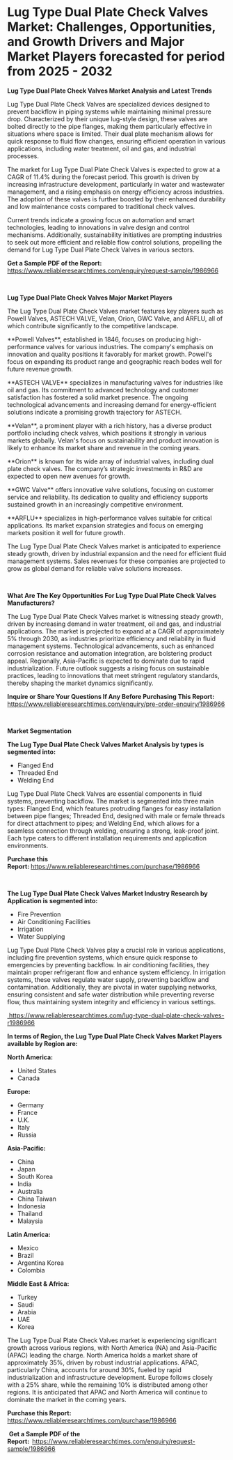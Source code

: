 <p><h1>Lug Type Dual Plate Check Valves Market: Challenges, Opportunities, and Growth Drivers and Major Market Players forecasted for period from 2025 - 2032</h1></p><p><strong>Lug Type Dual Plate Check Valves Market Analysis and Latest Trends</strong></p>
<p><p>Lug Type Dual Plate Check Valves are specialized devices designed to prevent backflow in piping systems while maintaining minimal pressure drop. Characterized by their unique lug-style design, these valves are bolted directly to the pipe flanges, making them particularly effective in situations where space is limited. Their dual plate mechanism allows for quick response to fluid flow changes, ensuring efficient operation in various applications, including water treatment, oil and gas, and industrial processes.</p><p>The market for Lug Type Dual Plate Check Valves is expected to grow at a CAGR of 11.4% during the forecast period. This growth is driven by increasing infrastructure development, particularly in water and wastewater management, and a rising emphasis on energy efficiency across industries. The adoption of these valves is further boosted by their enhanced durability and low maintenance costs compared to traditional check valves.</p><p>Current trends indicate a growing focus on automation and smart technologies, leading to innovations in valve design and control mechanisms. Additionally, sustainability initiatives are prompting industries to seek out more efficient and reliable flow control solutions, propelling the demand for Lug Type Dual Plate Check Valves in various sectors.</p></p>
<p><strong>Get a Sample PDF of the Report:&nbsp;</strong> <a href="https://www.reliableresearchtimes.com/enquiry/request-sample/1986966?utm_campaign=3260&utm_medium=2&utm_source=Github&utm_content=ia&utm_term=12042025&utm_id=lug-type-dual-plate-check-valves">https://www.reliableresearchtimes.com/enquiry/request-sample/1986966</a></p>
<p>&nbsp;</p>
<p><strong>Lug Type Dual Plate Check Valves Major Market Players</strong></p>
<p><p>The Lug Type Dual Plate Check Valves market features key players such as Powell Valves, ASTECH VALVE, Velan, Orion, GWC Valve, and ARFLU, all of which contribute significantly to the competitive landscape. </p><p>**Powell Valves**, established in 1846, focuses on producing high-performance valves for various industries. The company's emphasis on innovation and quality positions it favorably for market growth. Powell's focus on expanding its product range and geographic reach bodes well for future revenue growth.</p><p>**ASTECH VALVE** specializes in manufacturing valves for industries like oil and gas. Its commitment to advanced technology and customer satisfaction has fostered a solid market presence. The ongoing technological advancements and increasing demand for energy-efficient solutions indicate a promising growth trajectory for ASTECH.</p><p>**Velan**, a prominent player with a rich history, has a diverse product portfolio including check valves, which positions it strongly in various markets globally. Velan's focus on sustainability and product innovation is likely to enhance its market share and revenue in the coming years.</p><p>**Orion** is known for its wide array of industrial valves, including dual plate check valves. The company’s strategic investments in R&D are expected to open new avenues for growth.</p><p>**GWC Valve** offers innovative valve solutions, focusing on customer service and reliability. Its dedication to quality and efficiency supports sustained growth in an increasingly competitive environment.</p><p>**ARFLU** specializes in high-performance valves suitable for critical applications. Its market expansion strategies and focus on emerging markets position it well for future growth.</p><p>The Lug Type Dual Plate Check Valves market is anticipated to experience steady growth, driven by industrial expansion and the need for efficient fluid management systems. Sales revenues for these companies are projected to grow as global demand for reliable valve solutions increases.</p></p>
<p>&nbsp;</p>
<p><strong>What Are The Key Opportunities For Lug Type Dual Plate Check Valves Manufacturers?</strong></p>
<p><p>The Lug Type Dual Plate Check Valves market is witnessing steady growth, driven by increasing demand in water treatment, oil and gas, and industrial applications. The market is projected to expand at a CAGR of approximately 5% through 2030, as industries prioritize efficiency and reliability in fluid management systems. Technological advancements, such as enhanced corrosion resistance and automation integration, are bolstering product appeal. Regionally, Asia-Pacific is expected to dominate due to rapid industrialization. Future outlook suggests a rising focus on sustainable practices, leading to innovations that meet stringent regulatory standards, thereby shaping the market dynamics significantly.</p></p>
<p><strong>Inquire or Share Your Questions If Any Before Purchasing This Report:</strong> <a href="https://www.reliableresearchtimes.com/enquiry/pre-order-enquiry/1986966?utm_campaign=3260&utm_medium=2&utm_source=Github&utm_content=ia&utm_term=12042025&utm_id=lug-type-dual-plate-check-valves">https://www.reliableresearchtimes.com/enquiry/pre-order-enquiry/1986966</a></p>
<p>&nbsp;</p>
<p><strong>Market Segmentation</strong></p>
<p><strong>The Lug Type Dual Plate Check Valves Market Analysis by types is segmented into:</strong></p>
<p><ul><li>Flanged End</li><li>Threaded End</li><li>Welding End</li></ul></p>
<p><p>Lug Type Dual Plate Check Valves are essential components in fluid systems, preventing backflow. The market is segmented into three main types: Flanged End, which features protruding flanges for easy installation between pipe flanges; Threaded End, designed with male or female threads for direct attachment to pipes; and Welding End, which allows for a seamless connection through welding, ensuring a strong, leak-proof joint. Each type caters to different installation requirements and application environments.</p></p>
<p><strong>Purchase this Report:&nbsp;</strong><a href="https://www.reliableresearchtimes.com/purchase/1986966?utm_campaign=3260&utm_medium=2&utm_source=Github&utm_content=ia&utm_term=12042025&utm_id=lug-type-dual-plate-check-valves">https://www.reliableresearchtimes.com/purchase/1986966</a></p>
<p>&nbsp;</p>
<p><strong>The Lug Type Dual Plate Check Valves Market Industry Research by Application is segmented into:</strong></p>
<p><ul><li>Fire Prevention</li><li>Air Conditioning Facilities</li><li>Irrigation</li><li>Water Supplying</li></ul></p>
<p><p>Lug Type Dual Plate Check Valves play a crucial role in various applications, including fire prevention systems, which ensure quick response to emergencies by preventing backflow. In air conditioning facilities, they maintain proper refrigerant flow and enhance system efficiency. In irrigation systems, these valves regulate water supply, preventing backflow and contamination. Additionally, they are pivotal in water supplying networks, ensuring consistent and safe water distribution while preventing reverse flow, thus maintaining system integrity and efficiency in various settings.</p></p>
<p><a href="https://www.reliableresearchtimes.com/lug-type-dual-plate-check-valves-r1986966?utm_campaign=3260&utm_medium=2&utm_source=Github&utm_content=ia&utm_term=12042025&utm_id=lug-type-dual-plate-check-valves">&nbsp;https://www.reliableresearchtimes.com/lug-type-dual-plate-check-valves-r1986966</a></p>
<p><strong>In terms of Region, the Lug Type Dual Plate Check Valves Market Players available by Region are:</strong></p>
<p>
    <p> <strong> North America: </strong>
        <ul>
            <li>United States</li>
            <li>Canada</li>
        </ul>
        </p> 
    <p> <strong> Europe: </strong>
        <ul>
            <li>Germany</li>
            <li>France</li>
            <li>U.K.</li>
            <li>Italy</li>
            <li>Russia</li>
        </ul>
        </p> 
    <p> <strong> Asia-Pacific: </strong>
        <ul>
            <li>China</li>
            <li>Japan</li>
            <li>South Korea</li>
            <li>India</li>
            <li>Australia</li>
            <li>China Taiwan</li>
            <li>Indonesia</li>
            <li>Thailand</li>
            <li>Malaysia</li>
        </ul>
        </p> 
    <p> <strong> Latin America: </strong>
        <ul>
            <li>Mexico</li>
            <li>Brazil</li>
            <li>Argentina Korea</li>
            <li>Colombia</li>
        </ul>
        </p> 
    <p> <strong> Middle East & Africa: </strong>
        <ul>
            <li>Turkey</li>
            <li>Saudi</li>
            <li>Arabia</li>
            <li>UAE</li>
            <li>Korea</li>
        </ul>
    </p>
    </p>
<p><p>The Lug Type Dual Plate Check Valves market is experiencing significant growth across various regions, with North America (NA) and Asia-Pacific (APAC) leading the charge. North America holds a market share of approximately 35%, driven by robust industrial applications. APAC, particularly China, accounts for around 30%, fueled by rapid industrialization and infrastructure development. Europe follows closely with a 25% share, while the remaining 10% is distributed among other regions. It is anticipated that APAC and North America will continue to dominate the market in the coming years.</p></p>
<p><strong>Purchase this Report: </strong><a href="https://www.reliableresearchtimes.com/purchase/1986966?utm_campaign=3260&utm_medium=2&utm_source=Github&utm_content=ia&utm_term=12042025&utm_id=lug-type-dual-plate-check-valves">https://www.reliableresearchtimes.com/purchase/1986966</a></p>
<p>&nbsp;<strong>Get a Sample PDF of the Report:&nbsp;&nbsp;</strong><a href="https://www.reliableresearchtimes.com/enquiry/request-sample/1986966?utm_campaign=3260&utm_medium=2&utm_source=Github&utm_content=ia&utm_term=12042025&utm_id=lug-type-dual-plate-check-valves">https://www.reliableresearchtimes.com/enquiry/request-sample/1986966</a></p>
<p><strong></strong></p>
<p><p></p><p></p><p></p></p>